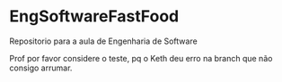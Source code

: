 # EngSoftwareFastFood
Repositorio para a aula de Engenharia de Software

Prof por favor considere o teste, pq o Keth deu erro na branch que não consigo arrumar.
